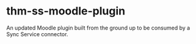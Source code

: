 # thm-ss-moodle-plugin

An updated Moodle plugin built from the ground up to be consumed by a Sync Service connector.
